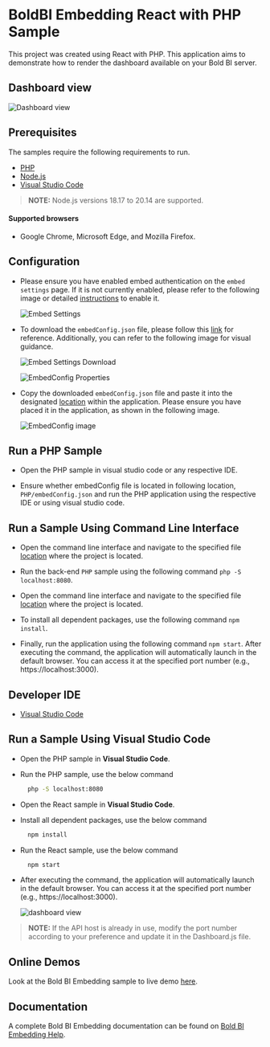 # BoldBI Embedding React with PHP Sample

This project was created using React with PHP. This application aims to demonstrate how to render the dashboard available on your Bold BI server.

## Dashboard view

  ![Dashboard view](https://github.com/boldbi/angular-with-php-sample/assets/129487075/b5b74a98-8fdc-42bc-8bd2-89404898a414)

## Prerequisites

The samples require the following requirements to run.

 * [PHP](https://windows.php.net/download/)
 * [Node.js](https://nodejs.org/en/)
 * [Visual Studio Code](https://code.visualstudio.com/download)
 
 > **NOTE:** Node.js versions 18.17 to 20.14 are supported.

 #### Supported browsers
  
  * Google Chrome, Microsoft Edge, and Mozilla Firefox.

 ## Configuration

  * Please ensure you have enabled embed authentication on the `embed settings` page. If it is not currently enabled, please refer to the following image or detailed [instructions](https://help.boldbi.com/site-administration/embed-settings/#get-embed-secret-code) to enable it.
  
    ![Embed Settings](https://github.com/boldbi/aspnet-core-sample/assets/91586758/b3a81978-9eb4-42b2-92bb-d1e2735ab007)

  * To download the `embedConfig.json` file, please follow this [link](https://help.boldbi.com/site-administration/embed-settings/#get-embed-configuration-file) for reference. Additionally, you can refer to the following image for visual guidance.

    ![Embed Settings Download](https://github.com/boldbi/aspnet-core-sample/assets/91586758/d27d4cfc-6a3e-4c34-975e-f5f22dea6172)

    ![EmbedConfig Properties](https://github.com/boldbi/aspnet-core-sample/assets/91586758/d6ce925a-0d4c-45d2-817e-24d6d59e0d63)

  * Copy the downloaded `embedConfig.json` file and paste it into the designated [location](https://github.com/boldbi/react-with-php-sample/tree/master/PHP) within the application. Please ensure you have placed it in the application, as shown in the following image.
    
    ![EmbedConfig image](https://github.com/boldbi/aspnet-core-sample/assets/91586758/95e8e272-53e8-449a-8a46-592cf8646d7c)

## Run a PHP Sample
 
 * Open the PHP sample in visual studio code or any respective IDE.
 
 * Ensure whether embedConfig file is located in following location, `PHP/embedConfig.json` and run the PHP application using the respective IDE or using visual studio code.

## Run a Sample Using Command Line Interface 
    
  * Open the command line interface and navigate to the specified file [location](https://github.com/boldbi/react-with-php-sample/PHP) where the project is located.

  * Run the back-end `PHP` sample using the following command `php -S localhost:8080`.
  
  * Open the command line interface and navigate to the specified file [location](https://github.com/boldbi/react-with-php-sample/React) where the project is located.
   
  * To install all dependent packages, use the following command `npm install`.
 
  * Finally, run the application using the following command `npm start`.  After executing the command, the application will automatically launch in the default browser. You can access it at the specified port number (e.g., https://localhost:3000).

## Developer IDE

  * [Visual Studio Code](https://code.visualstudio.com/download)

## Run a Sample Using Visual Studio Code
 
 * Open the PHP sample in **Visual Studio Code**.
 
 * Run the PHP sample, use the below command

    ```bash
      php -S localhost:8080
    ```

 * Open the React sample in **Visual Studio Code**.

 * Install all dependent packages, use the below command

    ```bash
      npm install
    ```

 * Run the React sample, use the below command

    ```bash
      npm start
    ```

 * After executing the command, the application will automatically launch in the default browser. You can access it at the specified port number (e.g., https://localhost:3000). 

    ![dashboard view](https://github.com/boldbi/angular-with-php-sample/assets/129487075/a5d4781a-9b0f-43c0-800f-b03a294729cc)

> **NOTE:** If the API host is already in use, modify the port number according to your preference and update it in the Dashboard.js file.

## Online Demos

Look at the Bold BI Embedding sample to live demo [here](https://samples.boldbi.com/embed).

## Documentation

A complete Bold BI Embedding documentation can be found on [Bold BI Embedding Help](https://help.boldbi.com/embedded-bi/javascript-based/).